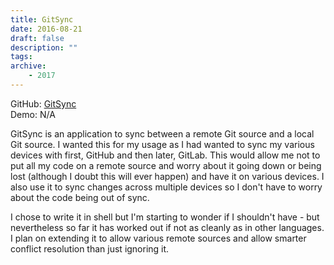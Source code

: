 ```yaml
---
title: GitSync
date: 2016-08-21
draft: false
description: ""
tags:
archive:
    - 2017
---
```


GitHub: [GitSync](https://github.com/jwoos/shell_gitsync)  
Demo: N/A

<!-- more -->

GitSync is an application to sync between a remote Git source and a local Git source. I wanted this for my usage as I had wanted to sync my various devices with first, GitHub and then later, GitLab. This would allow me not to put all my code on a remote source and worry about it going down or being lost (although I doubt this will ever happen) and have it on various devices. I also use it to sync changes across multiple devices so I don't have to worry about the code being out of sync.

I chose to write it in shell but I'm starting to wonder if I shouldn't have - but nevertheless so far it has worked out if not as cleanly as in other languages. I plan on extending it to allow various remote sources and allow smarter conflict resolution than just ignoring it.
